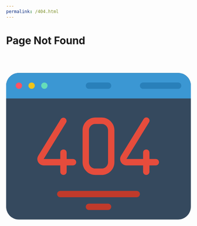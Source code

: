 ```yaml
---
permalink: /404.html
---
```

Page Not Found
=======

<html>
<div style="text-align:center;">
<svg href="kinda-sus-link" height="800" viewBox="0 0 58 46" width="800" xmlns="http://www.w3.org/2000/svg"><g id="Page-1" fill="none" fill-rule="evenodd"><g id="037---404-Page" fill-rule="nonzero"><path id="Shape" d="m6 46h-2c-2.209139 0-4-1.790861-4-4v-38c0-2.209139 1.790861-4 4-4h50c2.209139 0 4 1.790861 4 4v38c0 2.209139-1.790861 4-4 4z" fill="#35495e"/><path id="Shape" d="m58 4v4h-58v-4c0-2.209139 1.790861-4 4-4h50c2.209139 0 4 1.790861 4 4z" fill="#3b97d3"/><path id="Shape" d="m32 3h-6c-.5522847 0-1 .44771525-1 1s.4477153 1 1 1h6c.5522847 0 1-.44771525 1-1s-.4477153-1-1-1z" fill="#2980ba"/><path id="Shape" d="m54 3h-11c-.5522847 0-1 .44771525-1 1s.4477153 1 1 1h11c.5522847 0 1-.44771525 1-1s-.4477153-1-1-1z" fill="#2980ba"/><circle id="Oval" cx="4" cy="4" fill="#ff5364" r="1"/><circle id="Oval" cx="8" cy="4" fill="#f0c419" r="1"/><circle id="Oval" cx="12" cy="4" fill="#65ddb9" r="1"/><g fill="#e64c3c"><path id="Shape" d="m17 31c0 .5522847.4477153 1 1 1s1-.4477153 1-1v-2h2c.5522847 0 1-.4477153 1-1s-.4477153-1-1-1h-2v-2c0-.5522847-.4477153-1-1-1s-1 .4477153-1 1v2h-5.211l7.063-11.476c.2539327-.4666582.0986357-1.0504199-.3536085-1.3292152-.4522443-.2787953-1.0435494-.1552918-1.3463915.2812152l-7.066 11.477c-.37917312.6171256-.39505786 1.3910301-.041527 2.0231948.3535309.6321646 1.0212231 1.0237866 1.745527 1.0238052h5.21z"/><path id="Shape" d="m47 27h-2v-2c0-.5522847-.4477153-1-1-1s-1 .4477153-1 1v2h-5.211l7.063-11.476c.2110153-.3041508.2367456-.6999905.0668803-1.0288992-.1698654-.3289087-.5075332-.537071-.8776942-.5410726s-.71225.1968122-.8891861.5219718l-7.066 11.477c-.3791731.6171256-.3950579 1.3910301-.041527 2.0231948.3535309.6321646 1.0212231 1.0237866 1.745527 1.0238052h5.21v2c0 .5522847.4477153 1 1 1s1-.4477153 1-1v-2h2c.5522847 0 1-.4477153 1-1s-.4477153-1-1-1z"/><path id="Shape" d="m28 32h2c2.209139 0 4-1.790861 4-4v-10c0-2.209139-1.790861-4-4-4h-2c-2.209139 0-4 1.790861-4 4v10c0 2.209139 1.790861 4 4 4zm-2-14c0-1.1045695.8954305-2 2-2h2c1.1045695 0 2 .8954305 2 2v10c0 1.1045695-.8954305 2-2 2h-2c-1.1045695 0-2-.8954305-2-2z"/></g><path id="Shape" d="m41 37h-24c-.5522847 0-1 .4477153-1 1s.4477153 1 1 1h24c.5522847 0 1-.4477153 1-1s-.4477153-1-1-1z" fill="#c03a2b"/><path id="Shape" d="m32 41h-6c-.5522847 0-1 .4477153-1 1s.4477153 1 1 1h6c.5522847 0 1-.4477153 1-1s-.4477153-1-1-1z" fill="#c03a2b"/></g></g></svg></div>
</html>